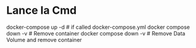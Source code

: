 # Lance la Cmd 
docker-compose up -d # if called docker-compose.yml
docker compose down -v # Remove container
docker compose down -v # Remove Data Volume and remove container
